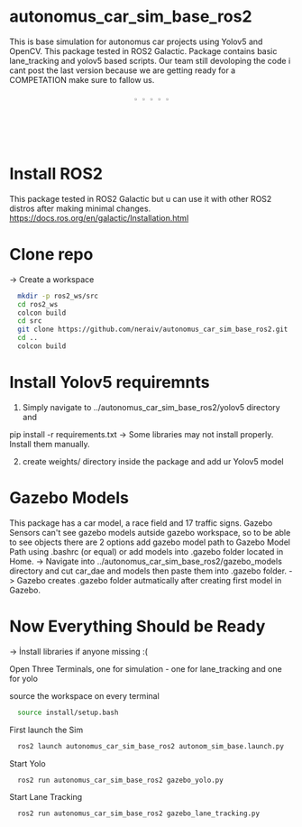 # autonomus_car_sim_base_ros2
This is base simulation for autonomus car projects using Yolov5 and OpenCV. This package tested in ROS2 Galactic.
Package contains basic lane_tracking and yolov5 based scripts. Our team still devoloping the code i cant post
the last version because we are getting ready for a COMPETATION make sure to fallow us.

<div align="center">
  <a href="https://github.com/neraiv" style="text-decoration:none;">
    <img src="https://github.com/ultralytics/assets/raw/main/social/logo-social-github.png" width="2%" alt="" /></a>
  <img src="https://github.com/ultralytics/assets/raw/main/social/logo-transparent.png" width="2%" alt="" />
  <a href="https://www.linkedin.com/company/kou-mekatronom/" style="text-decoration:none;">
    <img src="https://github.com/ultralytics/assets/raw/main/social/logo-social-linkedin.png" width="2%" alt="" /></a>
  <img src="https://github.com/ultralytics/assets/raw/main/social/logo-transparent.png" width="2%" alt="" />
  <a href="https://www.instagram.com/mekatronom/" style="text-decoration:none;">
    <img src="https://github.com/ultralytics/assets/raw/main/social/logo-social-instagram.png" width="2%" alt="" /></a>
</div>


# Install ROS2
This package tested in ROS2 Galactic but u can use it with other ROS2 distros after making minimal changes.
  https://docs.ros.org/en/galactic/Installation.html

# Clone repo
-> Create a workspace
```bash
  mkdir -p ros2_ws/src
  cd ros2_ws
  colcon build
  cd src
  git clone https://github.com/neraiv/autonomus_car_sim_base_ros2.git
  cd ..
  colcon build
```

  
# Install Yolov5 requiremnts 
1) Simply navigate to ../autonomus_car_sim_base_ros2/yolov5 directory and 

pip install -r requirements.txt 
 -> Some libraries may not install properly. Install them manually.
 
2) create weights/ directory inside the package and add ur Yolov5 model
 
# Gazebo Models
This package has a car model, a race field and 17 traffic signs. Gazebo Sensors can't see gazebo models autside gazebo workspace, so to be
able to see objects there are 2 options add gazebo model path to Gazebo Model Path using .bashrc (or equal) or add models into .gazebo folder
located in Home. 
-> Navigate into ../autonomus_car_sim_base_ros2/gazebo_models directory and cut car_dae and models then paste them into .gazebo folder.
-> Gazebo creates .gazebo folder autmatically after creating first model in Gazebo.

# Now Everything Should be Ready
-> İnstall libraries if anyone missing :(

Open Three Terminals, one for simulation - one for lane_tracking and one for yolo

source the workspace on every terminal
```bash
  source install/setup.bash
```

First launch the Sim
```bash
  ros2 launch autonomus_car_sim_base_ros2 autonom_sim_base.launch.py
```

Start Yolo
```bash
  ros2 run autonomus_car_sim_base_ros2 gazebo_yolo.py
```

Start Lane Tracking
```bash
  ros2 run autonomus_car_sim_base_ros2 gazebo_lane_tracking.py
```
